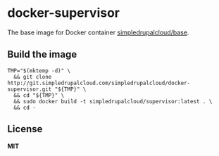 # docker-supervisor

The base image for Docker container [simpledrupalcloud/base](https://registry.hub.docker.com/u/simpledrupalcloud/base/).

## Build the image

    TMP="$(mktemp -d)" \
      && git clone http://git.simpledrupalcloud.com/simpledrupalcloud/docker-supervisor.git "${TMP}" \
      && cd "${TMP}" \
      && sudo docker build -t simpledrupalcloud/supervisor:latest . \
      && cd -

## License

**MIT**
